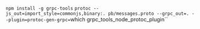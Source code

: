 `npm install -g grpc-tools`
`protoc --js_out=import_style=commonjs,binary:. pb/messages.proto --grpc_out=. --plugin=protoc-gen-grpc=`which grpc_tools_node_protoc_plugin``